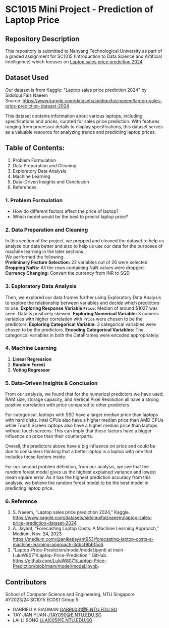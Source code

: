 # SC1015 Mini Project - Prediction of Laptop Price

## Repository Description
This repository is submitted to Nanyang Technological University as part of a graded assignment for SC1015 (Introduction to Data Science and Artificial Intelligence) which focuses on [Laptop sales price prediction 2024](https://www.kaggle.com/datasets/siddiquifaiznaeem/laptop-sales-price-prediction-dataset-2024).

## Dataset Used
Our dataset is from Kaggle: "Laptop sales price prediction 2024" by Siddiqui Faiz Naeem\
Source: https://www.kaggle.com/datasets/siddiquifaiznaeem/laptop-sales-price-prediction-dataset-2024

This dataset contains information about various laptops, including specifications and prices, curated for sales price prediction. With features ranging from processor details to display specifications, this dataset serves as a valuable resource for analyzing trends and predicting laptop prices.

## Table of Contents:
1. Problem Formulation
2. Data Preparation and Cleaning
3. Exploratory Data Analysis
4. Machine Learning
5. Data-Driven Insights and Conclusion
6. References

### 1. Problem Formulation
* How do different factors affect the price of laptop?
* Which model would be the best to predict laptop price?

### 2. Data Preparation and Cleaning
In this section of the project, we prepped and cleaned the dataset to help us analyze our data better and also to help us use our data for the purposes of machine learning in the later sections.  
We performed the following:  
**Preliminary Feature Selection:** 22 variables out of 26 were selected.  
**Dropping NaNs:** All the rows containing NaN values were dropped.  
**Currency Changing:** Convert the currency from INR to SGD  


### 3. Exploratory Data Analysis
Then, we explored our data frames further using Exploratory Data Analysis to explore the relationship between variables and decide which predictors to use.
**Exploring Response Variable `Price`:** Median of around $1027 was seen. Data is positively skewed.
**Exploring Numerical Variable:** 3 numeric variables with higher correlation with `Price` were chosen to be the predictors.
**Exploring Categorical Variable:** 3 categorical variables were chosen to be the predictors.
**Encoding Categorical Variables:** The categorical variables in both the DataFrames were encoded appropriately.

### 4. Machine Learning
1. **Linear Regression**
2. **Random Forest**
3. **Voting Regressor**

### 5. Data-Driven Insights & Conclusion
From our analysis, we found that for the numerical predictors we have used, RAM size, storage capacity, and Vertical Pixel Resolution all have a strong positive correlation with price compared to other predictors.

For categorical, laptops with SSD have a larger median price than laptops with hard disks. Intel CPUs also have a higher median price than AMD CPUs while Touch Screen laptops also have a higher median price than laptops without touch screens. This can imply that these factors have a bigger influence on price than their counterparts.

Overall, the predictors above have a big influence on price and could be due to consumers thinking that a better laptop is a laptop with one that includes these factors inside.

For our second problem definition, from our analysis, we see that the random forest model gives us the highest explained variance and lowest mean square error. As it has the highest prediction accuracy from this analysis, we believe the random forest model to be the best model in predicting laptop price.

### 6. Reference
1. S. Naeem, “Laptop sales price prediction 2024,” Kaggle. https://www.kaggle.com/datasets/siddiquifaiznaeem/laptop-sales-price-prediction-dataset-2024
2. A. Jayant, “Forecasting Laptop Costs: A Machine Learning Approach,” Medium, Nov. 24, 2023. https://medium.com/@aniketjayant953/forecasting-laptop-costs-a-machine-learning-approach-3dbcf9bbf5c6.
3. “Laptop-Price-Prediction/model/model.ipynb at main · LuluW8071/Laptop-Price-Prediction,” GitHub. https://github.com/LuluW8071/Laptop-Price-Prediction/blob/main/model/model.ipynb.  

## Contributors
School of Computer Science and Engineering, NTU Singapore\
AY2023/24 SC1015 ECDS1 Group 5

* GABRIELLA SIAOMAN GABR0031@E.NTU.EDU.SG 
* TAY JIAN YUAN JTAY090@E.NTU.EDU.SG
* LAI LI SONG LLAI005@E.NTU.EDU.SG
